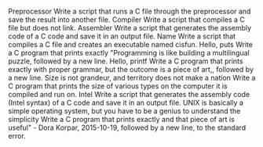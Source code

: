 Preprocessor
Write a script that runs a C file through the preprocessor and save the result into another file.
Compiler
Write a script that compiles a C file but does not link.
Assembler
Write a script that generates the assembly code of a C code and save it in an output file.
Name
Write a script that compiles a C file and creates an executable named cisfun.
Hello, puts
Write a C program that prints exactly "Programming is like building a multilingual puzzle, followed by a new line.
Hello, printf
Write a C program that prints exactly with proper grammar, but the outcome is a piece of art,, followed by a new line.
Size is not grandeur, and territory does not make a nation
Write a C program that prints the size of various types on the computer it is compiled and run on.
Intel
Write a script that generates the assembly code (Intel syntax) of a C code and save it in an output file.
UNIX is basically a simple operating system, but you have to be a genius to understand the simplicity
Write a C program that prints exactly and that piece of art is useful" - Dora Korpar, 2015-10-19, followed by a new line, to the standard error.
